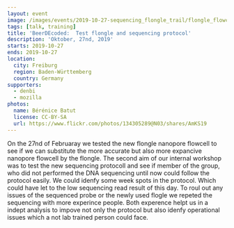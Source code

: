 ```yaml
---
layout: event
image: /images/events/2019-10-27-sequencing_flongle_trail/flongle_flowcell.jpg
tags: [talk, training]
title: 'BeerDEcoded:  Test flongle and sequencing protocol'
description: 'Oktober, 27nd, 2019'
starts: 2019-10-27
ends: 2019-10-27
location:
  city: Freiburg
  region: Baden-Württemberg
  country: Germany
supporters:
  - denbi
  - mozilla
photos:
  name: Bérénice Batut
  license: CC-BY-SA
  url: https://www.flickr.com/photos/134305289@N03/shares/AmKS19
---
```


On the 27nd of Februaray we tested the new flongle nanopore flowcell to see if we can substitute the more accurate but also more expancive nanopore flowcell by the flongle. The second aim of our internal workshop was to test the new sequencing protocoll and see if member of the group, who did not performed the DNA sequencing until now could follow the protocol easily.
We could idenfy some week spots in the protocol. Which could have let to the low sequencing read result of this day. 
To roul out any issues of the sequenced probe or the newly used flogle we repeted the sequencing with more experince people. Both experence helpt us in a indept analysis to impove not only the protocol but also idenfy operational issues which a not lab trained person could face.
